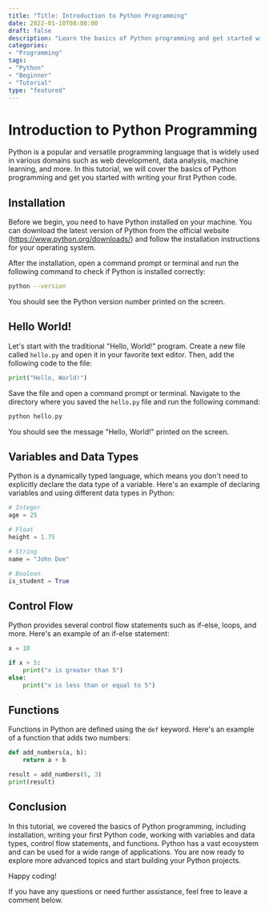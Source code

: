 ```yaml
---
title: "Title: Introduction to Python Programming"
date: 2022-01-10T08:00:00
draft: false
description: "Learn the basics of Python programming and get started with coding in Python"
categories:
- "Programming"
tags:
- "Python"
- "Beginner"
- "Tutorial"
type: "featured"
---
```


# Introduction to Python Programming

Python is a popular and versatile programming language that is widely used in various domains such as web development, data analysis, machine learning, and more. In this tutorial, we will cover the basics of Python programming and get you started with writing your first Python code.

## Installation

Before we begin, you need to have Python installed on your machine. You can download the latest version of Python from the official website (https://www.python.org/downloads/) and follow the installation instructions for your operating system.

After the installation, open a command prompt or terminal and run the following command to check if Python is installed correctly:

```bash
python --version
```

You should see the Python version number printed on the screen.

## Hello World!

Let's start with the traditional "Hello, World!" program. Create a new file called `hello.py` and open it in your favorite text editor. Then, add the following code to the file:

```python
print("Hello, World!")
```

Save the file and open a command prompt or terminal. Navigate to the directory where you saved the `hello.py` file and run the following command:

```bash
python hello.py
```

You should see the message "Hello, World!" printed on the screen.

## Variables and Data Types

Python is a dynamically typed language, which means you don't need to explicitly declare the data type of a variable. Here's an example of declaring variables and using different data types in Python:

```python
# Integer
age = 25

# Float
height = 1.75

# String
name = "John Doe"

# Boolean
is_student = True
```

## Control Flow

Python provides several control flow statements such as if-else, loops, and more. Here's an example of an if-else statement:

```python
x = 10

if x > 5:
    print("x is greater than 5")
else:
    print("x is less than or equal to 5")
```

## Functions

Functions in Python are defined using the `def` keyword. Here's an example of a function that adds two numbers:

```python
def add_numbers(a, b):
    return a + b

result = add_numbers(5, 3)
print(result)
```

## Conclusion

In this tutorial, we covered the basics of Python programming, including installation, writing your first Python code, working with variables and data types, control flow statements, and functions. Python has a vast ecosystem and can be used for a wide range of applications. You are now ready to explore more advanced topics and start building your Python projects.

Happy coding!

If you have any questions or need further assistance, feel free to leave a comment below.

